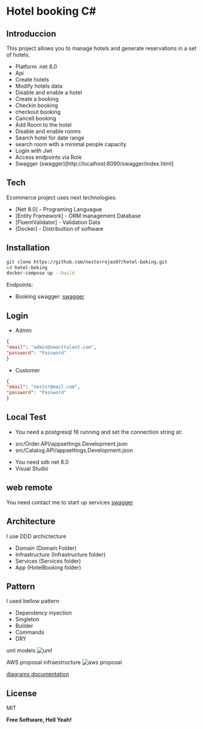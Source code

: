 ﻿# Hotel booking C#
## Introduccion

This project allows you to manage hotels and generate reservations in a set of hotels.

* Platform .net 8.0
* Api
* Create hotels
* Modify hotels data
* Disable and enable a hotel
* Create a booking
* Checkin booking
* checkout booking
* Cancell booking
* Add Room to the hotel
* Disable and enable rooms
* Search hotel for date range
* search room with a minimal people capacity
* Login with Jwt
* Access endpoints via Role
* Swagger (swagger)[http://localhost:8090/swagger/index.html]



## Tech

Ecommerce project uses next technologies:

- [Net 8.0] - Programing Languague
- [Entity Framework] - ORM management Database
- [FluentValidator] - Validation Data
- [Docker] - Distribuition of software


## Installation

```sh
git clone https://github.com/nestorrojas07/hotel-boking.git
cd hotel-boking
docker-compose up --build
```

Endpoints:
- Booking swagger: [swagger](http://localhost:8090/swagger/index.html)

## Login
- Admin
```json
{
"email": "admin@smarttalent.com",
"password": "Password"
}
```
- Customer
```json
{
"email": "nestor@mail.com",
"password": "Password"
}
```



## Local Test

- You need a postgresql 16 running and set the connection string at:
* src/Order.API/appsettings.Development.json
* src/Catalog.API/appsettings.Development.json

- You need sdk net 8.0
- Visual Studio

## web remote
You need contact me to start up services
[swagger](https://nestorroja.pagekite.me/swagger/index.html)


## Architecture

I use DDD archictecture

- Domain (Domain Folder)
- Infrastructure (Infrastructure folder)
- Services (Services folder)
- App (HotelBooking folder)

## Pattern
I used bellow pattern
- Dependency inyection
- Singleton
- Builder
- Commands
- DRY

uml models
![uml](./assets/e-commerce-uml-database.png)

AWS proposal infraestructure
![aws proposal](./assets/e-commerce-aws-infraestructure.png)

[diagrams documentation](./assets/e-commerce-diagrams.drawio)


## License

MIT

**Free Software, Hell Yeah!**

[//]: # (These are reference links used in the body of this note and get stripped out when the markdown processor does its job. There is no need to format nicely because it shouldn't be seen. Thanks SO - http://stackoverflow.com/questions/4823468/store-comments-in-markdown-syntax)

[dill]: <https://github.com/joemccann/dillinger>
[git-repo-url]: <https://github.com/joemccann/dillinger.git>
[john gruber]: <http://daringfireball.net>
[df1]: <http://daringfireball.net/projects/markdown/>
[markdown-it]: <https://github.com/markdown-it/markdown-it>
[Ace Editor]: <http://ace.ajax.org>
[node.js]: <http://nodejs.org>
[Twitter Bootstrap]: <http://twitter.github.com/bootstrap/>
[jQuery]: <http://jquery.com>
[@tjholowaychuk]: <http://twitter.com/tjholowaychuk>
[express]: <http://expressjs.com>
[AngularJS]: <http://angularjs.org>
[Gulp]: <http://gulpjs.com>

[PlDb]: <https://github.com/joemccann/dillinger/tree/master/plugins/dropbox/README.md>
[PlGh]: <https://github.com/joemccann/dillinger/tree/master/plugins/github/README.md>
[PlGd]: <https://github.com/joemccann/dillinger/tree/master/plugins/googledrive/README.md>
[PlOd]: <https://github.com/joemccann/dillinger/tree/master/plugins/onedrive/README.md>
[PlMe]: <https://github.com/joemccann/dillinger/tree/master/plugins/medium/README.md>
[PlGa]: <https://github.com/RahulHP/dillinger/blob/master/plugins/googleanalytics/README.md>
